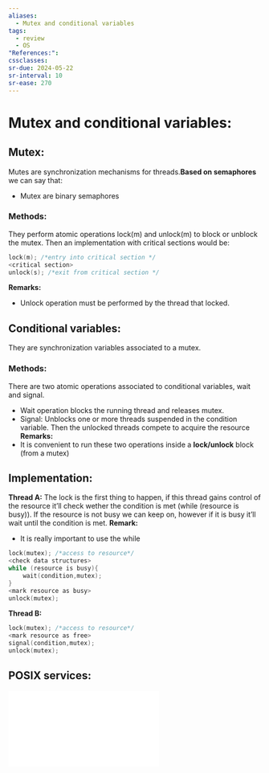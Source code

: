 ```yaml
---
aliases:
  - Mutex and conditional variables
tags:
  - review
  - OS
"References:": 
cssclasses:
sr-due: 2024-05-22
sr-interval: 10
sr-ease: 270
---
```

# Mutex and conditional variables:
## Mutex:
Mutes are synchronization mechanisms for threads.**Based on semaphores** we can say that: 
+ Mutex are binary semaphores

### Methods:
They perform atomic operations lock(m) and unlock(m) to block or unblock the mutex.
Then an implementation with critical sections would be:

```c
lock(m); /*entry into critical section */
<critical section>
unlock(s); /*exit from critical section */

```
**Remarks:**
+ Unlock operation must be performed by the thread that locked.
## Conditional variables:
They are synchronization variables associated to a mutex.
### Methods:
There are two atomic operations associated to conditional variables, wait and signal. 
+ Wait operation blocks the running thread and releases mutex.
+ Signal: Unblocks one or more threads suspended in the condition variable. Then the unlocked threads compete to acquire the resource 
**Remarks:**
+ It is convenient to run these two operations inside a **lock/unlock** block (from a mutex)
## Implementation:
**Thread A:**
The lock is the first thing to happen, if this thread gains control of the resource it’ll check wether the condition is met (while (resource is busy)). If the resource is not busy we can keep on, however if it is busy it’ll wait until the condition is met.
**Remark:**
+ It is really important to use the while
```c
lock(mutex); /*access to resource*/
<check data structures>
while (resource is busy){
	wait(condition,mutex);
}
<mark resource as busy>
unlock(mutex);

```

**Thread B:**

```c
lock(mutex); /*access to resource*/
<mark resource as free>
signal(condition,mutex);
unlock(mutex);

```

## POSIX services:
![POSIX-Mutex and Conditional var.](20240504%20-%20162928%20-POSIX%20-%20Mutex%20and%20Conditional%20var..md)
